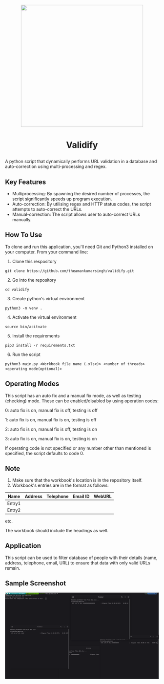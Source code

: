 <p align="center">
  <img width="400" height="400" src="https://user-images.githubusercontent.com/66196840/218777586-a365a5b2-b8ed-4f17-b067-2afd41e33958.png">
</p>

# <p align="center">Validify</p>

A python script that dynamically performs URL validation in a database and auto-correction using multi-processing and regex.

## Key Features
- Multiprocessing: By spawning the desired number of processes, the script significantly speeds up program execution.
- Auto-correction: By utilising regex and HTTP status codes, the script attempts to auto-correct the URLs.
- Manual-correction: The script allows user to auto-correct URLs manually.

## How To Use
To clone and run this application, you'll need Git and Python3 installed on your computer. From your command line:

1. Clone this respository
```
git clone https://github.com/theamankumarsingh/validify.git
```

2. Go into the repository
```
cd validify
```

3. Create python's virtual environment
```
python3 -m venv .
```

4. Activate the virtual environment
```
source bin/acitvate
```

5. Install the requirements
```
pip3 install -r requirements.txt
```


6. Run the script
```
python3 main.py <Workbook file name (.xlsx)> <number of threads> <operating mode(optional)>
```

## Operating Modes
This script has an auto fix and a manual fix mode, as well as testing (checking) mode. These can be enabled/disabled by using operation codes:

0: auto fix is on, manual fix is off, testing is off

1: auto fix is on, manual fix is on, testing is off

2: auto fix is on, manual fix is off, testing is on

3: auto fix is on, manual fix is on, testing is on


If operating code is not specified or any number other than mentioned is specified, the script defaults to code 0.

## Note
1. Make sure that the workbook's location is in the repository itself.
2. Workbook's entries are in the format as follows:

|Name|Address|Telephone|Email ID|WebURL|
|----|-------|---------|--------|------|
|Entry1|||||
|Entry2|||||
etc.

The workbook should include the headings as well.

## Application
This script can be used to filter database of people with their details (name, address, telephone, email, URL) to ensure that data with only valid URLs remain.

## Sample Screenshot
![Sample](0.png "A sample screenshot showing script in action")